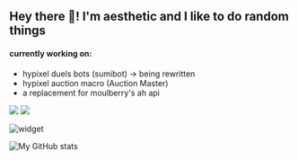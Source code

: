 ## Hey there 👋! I'm aesthetic and I like to do random things  
  
#### currently working on:

- hypixel duels bots (sumibot) -> being rewritten  
- hypixel auction macro (Auction Master)  
- a replacement for moulberry's ah api

![](https://komarev.com/ghpvc/?username=aesthetic0001)
![](https://img.shields.io/badge/bad%20programmer-yes-success?style=flat-square)

![widget](https://discord.c99.nl/widget/theme-2/575109908169752577.png) 

![My GitHub stats](https://github-readme-stats.vercel.app/api?username=aesthetic0001&count_private=true) 
